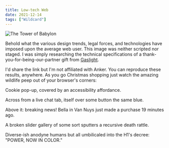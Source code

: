```yaml
---
title: Low-tech Web
date: 2021-12-14
tags: ["Wildcard"]
---
```


![The Tower of Babylon](/images/anker.jpg)

Behold what the various design trends, legal forces, and technologies have imposed upon the average web user. This image was neither scripted nor staged. I was simply researching the technical specifications of a thank-you-for-being-our-partner gift from [Gaslight](https://teamgaslight.com/).

<!--x-->

I'd share the link but I'm not affiliated with Anker. You can reproduce these results, anywhere. As you go Christmas shopping just watch the amazing wildlife peep out of your browser's corners:

Cookie pop-up, covered by an accessibility affordance.

Across from a live chat tab, itself over some button the same blue.

Above it: breaking news! Bella in Van Nuys just made a purchase 19 minutes ago.

A broken slider gallery of some sort sputters a recursive death rattle.

Diverse-ish anodyne humans but all umbilicaled into the H1's decree: "POWER, NOW IN COLOR."
